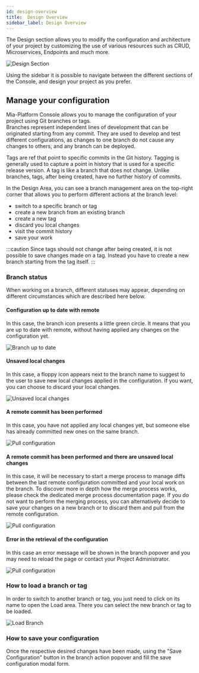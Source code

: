 ```yaml
---
id: design-overview
title:  Design Overview
sidebar_label: Design Overview
---
```


The Design section allows you to modify the configuration and architecture of your project by customizing the use of various resources such as CRUD, Microservices, Endpoints and much more.

![Design Section](./img/design_section_overview.png)

Using the sidebar it is possible to navigate between the different sections of the Console, and design your project as you prefer.

## Manage your configuration

Mia-Platform Console allows you to manage the configuration of your project using Git branches or tags.  
Branches represent independent lines of development that can be originated starting from any commit. They are used to develop and test different configurations, as changes to one branch do not cause any changes to others, and any branch can be deployed.  


Tags are ref that point to specific commits in the Git history. Tagging is generally used to capture a point in history that is used for a specific release version. A tag is like a branch that does not change. Unlike branches, tags, after being created, have no further history of commits.

In the Design Area, you can see a branch management area on the top-right corner that allows you to perform different actions at the branch level:
- switch to a specific branch or tag 
- create a new branch from an existing branch
- create a new tag
- discard you local changes
- visit the commit history
- save your work

:::caution
Since tags should not change after being created, it is not possible to save changes made on a tag. Instead you have to create a new branch starting from the tag itself.
:::

### Branch status

When working on a branch, different statuses may appear, depending on different circumstances which are described here below.

#### Configuration up to date with remote

In this case, the branch icon presents a little green circle.
It means that you are up to date with remote, without having applied any changes on the configuration yet.

<div style={{display: 'flex', justifyContent: 'center'}}>
  <div style={{display: 'flex', width: '340px'}}> 

![Branch up to date](./img/branch-selection.png)

  </div>
</div>

#### Unsaved local changes

In this case, a floppy icon appears next to the branch name to suggest to the user to save new local changes applied in the configuration.
If you want, you can choose to discard your local changes.

<div style={{display: 'flex', justifyContent: 'center'}}>
  <div style={{display: 'flex', width: '340px'}}> 

![Unsaved local changes](./img/branch-status-unsaved-local-changes.png)

  </div>
</div>

#### A remote commit has been performed

In this case, you have not applied any local changes yet, but someone else has already committed new ones on the same branch.

<div style={{display: 'flex', justifyContent: 'center'}}>
  <div style={{display: 'flex', width: '340px'}}> 

![Pull configuration](./img/branch-status-pull-configuration.png)

  </div>
</div>

#### A remote commit has been performed and there are unsaved local changes

In this case, it will be necessary to start a merge process to manage diffs between the last remote configuration committed and your local work on the branch. To discover more in depth how the merge process works, please check the dedicated merge process documentation page.
If you do not want to perform the merging process, you can alternatively decide to save your changes on a new branch or to discard them and pull from the remote configuration.

<div style={{display: 'flex', justifyContent: 'center'}}>
  <div style={{display: 'flex', width: '340px'}}> 

![Pull configuration](./img/branch-status-merge-configuration.png)

  </div>
</div>

#### Error in the retrieval of the configuration

In this case an error message will be shown in the branch popover and you may need to reload the page or contact your Project Administrator.

<div style={{display: 'flex', justifyContent: 'center'}}>
  <div style={{display: 'flex', width: '340px'}}> 

![Pull configuration](./img/branch-status-error.png)

  </div>
</div>

### How to load a branch or tag

In order to switch to another branch or tag, you just need to click on its name to open the Load area. There you can select the new branch or tag to be loaded.

<div style={{display: 'flex', justifyContent: 'center'}}>
  <div style={{display: 'flex', width: '340px'}}> 

![Load Branch](./img/branch-loader.png)

  </div>
</div>

### How to save your configuration

Once the respective desired changes have been made, using the "Save Configuration" button in the branch action popover and fill the save configuration modal form.
